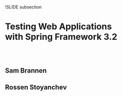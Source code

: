 !SLIDE subsection

# Testing Web Applications<br> with Spring Framework 3.2
<br><br>
## Sam Brannen
## Rossen Stoyanchev

